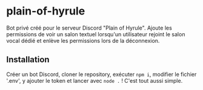 # plain-of-hyrule
Bot privé créé pour le serveur Discord "Plain of Hyrule". Ajoute les permissions de voir un salon textuel lorsqu'un utilisateur rejoint le salon vocal dédié et enlève les permissions lors de la déconnexion.

## Installation
Créer un bot Discord, cloner le repository, exécuter `npm i`, modifier le fichier '.env', y ajouter le token et lancer avec `node .` ! C'est tout aussi simple.

